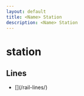 ```yaml
---
layout: default
title: <Name> Station
description: <Name> Station
---
```


# <Name> station

<Station Description>

## Lines

- [<Line Name>](/rail-lines/<Line page link>)
